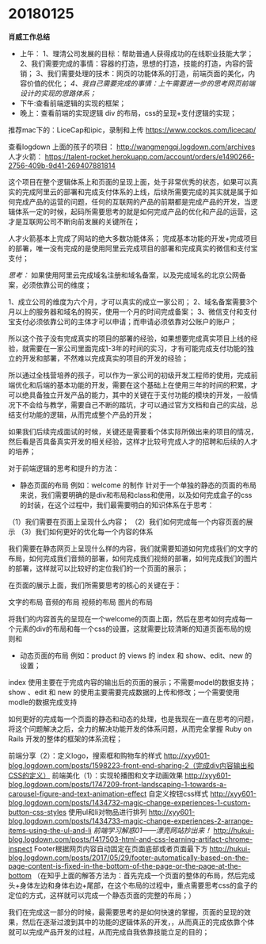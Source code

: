 # 20180125

**肖威工作总结**
- 上午：
1、理清公司发展的目标：帮助普通人获得成功的在线职业技能大学；
2、我们需要完成的事情：容器的打造，思想的打造，技能的打造，内容的营销；
3、我们需要处理的技术：网页的功能体系的打造，前端页面的美化，内容价值的优化；
*4、我自己需要完成的事情：上午需要进一步的思考网页前端设计的实现的思路体系；*
- 下午:查看前端逻辑的实现的框架；
- 晚上：查看前端的实现逻辑 div 的布局，css的呈现+支付逻辑的实现；

推荐mac下的：LiceCap和ipic，录制和上传
https://www.cockos.com/licecap/

查看logdown 上面的孩子的项目：
http://wangmengqi.logdown.com/archives
人才火箭：
https://talent-rocket.herokuapp.com/account/orders/e1490266-2756-409b-9d41-269407881814

这个项目在整个逻辑体系上和页面的呈现上面，处于非常优秀的状态，如果可以真实的完成阿里云的部署和完成支付体系的上线，后续所需要完成的其实就是属于如何完成产品的运营的问题，任何的互联网的产品的前期都是完成产品的开发，当逻辑体系一定的时候，起码所需要思考的就是如何完成产品的优化和产品的运营，这才是互联网公司不断向前发展的关键所在；

人才火箭基本上完成了网站的绝大多数功能体系；
完成基本功能的开发+完成项目的部署，唯一没有完成的是使用阿里云完成项目的部署和完成真实的微信和支付宝支付；

*思考：*
如果使用阿里云完成域名注册和域名备案，以及完成域名的北京公网备案，必须依靠公司的维度；

1、成立公司的维度为六个月，才可以真实的成立一家公司；
2、域名备案需要3个月以上的服务器和域名的购买，使用一个月的时间完成备案；
3、微信支付和支付宝支付必须依靠公司的主体才可以申请；而申请必须依靠对公账户的账户；

所以这个孩子没有完成真实的项目的部署的经验，如果想要完成真实项目上线的经验，就需要在一家公司里面完成1-3年的时间的实习，才有可能完成支付功能的独立的开发和部署，不然难以完成真实的项目的开发的经验；

所以通过全栈营培养的孩子，可以作为一家公司的初级开发工程师的使用，完成前端优化和后端的基本功能的开发，需要在这个基础上在使用三年的时间的积累，才可以绝具备独立开发产品的能力，其中的关键在于支付功能的模块的开发，一般情况下不会给与教学，需要自己不断的踏坑，才可以通过官方文档和自己的实战，总结支付功能的逻辑，从而完成整个产品的开发；

如果我们后续完成面试的时候，关键还是需要看个体实际所做出来的项目的情况，然后看是否具备真实开发的相关经验，这样才比较号完成人才的招聘和后续的人才的培养；

对于前端逻辑的思考和提升的方法：
- 静态页面的布局 例如：welcome 的制作
针对于一个单独的静态的页面的布局来说，我们需要明确的是div和布局和class和使用，以及如何完成盒子的css的封装，在这个过程中，我们最需要明白的知识体系在于思考：

（1）我们需要在页面上呈现什么内容；
（2）我们如何完成每一个内容页面的展示
（3）我们如何更好的优化每一个内容的体系

我们需要在静态网页上呈现什么样的内容，我们就需要知道如何完成我们的文字的布局，如何完成我们音频的部署，如何完成我们视频的部署，如何完成我们的图片的部署，这样就可以比较好的定位我们的一个页面的展示；

在页面的展示上面，我们所需要思考的核心的关键在于：

文字的布局
音频的布局
视频的布局
图片的布局

将我们的内容首先的呈现在一个welcome的页面上面，然后在思考如何完成每一个元素的div的布局和每一个css的设置，这就需要比较清晰的知道页面布局的规则和
- 动态页面的布局 例如：product 的 views 的 index 和 show、edit、new 的设置；

index 使用主要在于完成内容的输出后的页面的展示；不需要model的数据支持；
show 、edit 和 new 的使用主要需要完成数据的上传和修改；一个需要使用modle的数据完成支持

如何更好的完成每一个页面的静态和动态的处理，也是我现在一直在思考的问题，将这个问题解决之后，全力的解决功能开发的体系问题，从而完全掌握 Ruby on Rails 开发的整体的框架的体系流程；

前端分享（2）：定义logo，搜索框和购物车的样式
http://xyy601-blog.logdown.com/posts/1598223-front-end-sharing-2（完成div内容输出和CSS的定义）
前端美化（1）：实现轮播图和文字动画效果
http://xyy601-blog.logdown.com/posts/1747209-front-landscaping-1-towards-a-carousel-figure-and-text-animation-effect
自定义按钮css样式
http://xyy601-blog.logdown.com/posts/1434732-magic-change-experiences-1-custom-button-css-styles
使用ul和li对物品进行排列
http://xyy601-blog.logdown.com/posts/1434733-magic-change-experiences-2-arrange-items-using-the-ul-and-li
*前端学习解惑01——漂亮网站抄出来！*
http://hukui-blog.logdown.com/posts/1417503-html-and-css-learning-artifact-chrome-inspect
Footer根据网页内容自动固定在页面底部或者页面最下方
http://hukui-blog.logdown.com/posts/2017/05/29/footer-automatically-based-on-the-page-content-is-fixed-in-the-bottom-of-the-page-or-the-page-at-the-bottom
（在知乎上面的解答方法为：首先完成一个页面的整体的布局，然后完成头+身体左边和身体右边+尾部，在这个布局的过程中，重点需要思考css的盒子的定位的方式，这样就可以完成一个静态页面的完整的布局；）

我们在完成这一部分的时候，最需要思考的是如何快速的掌握，页面的呈现的效果，然后在逐渐过渡到其中的功能的逻辑体系的开发，，从而真正的完成依靠个体就可以完成产品开发的过程，从而完成自我依靠技能立足的目的；
